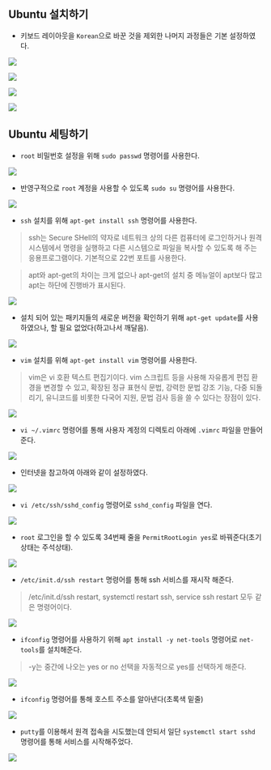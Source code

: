 ## Ubuntu 설치하기

- 키보드 레이아웃을 `Korean`으로 바꾼 것을 제외한 나머지 과정들은 기본 설정하였다.

<kbd><img src="img/1.png"></kbd>

<kbd><img src="img/2.png"></kbd>

<kbd><img src="img/3.png"></kbd>

<kbd><img src="img/4.png"></kbd>

## Ubuntu 세팅하기

- `root` 비밀번호 설정을 위해 `sudo passwd` 명령어를 사용한다.

<kbd><img src="img/5.png"></kbd>

- 반영구적으로 `root` 계정을 사용할 수 있도록 `sudo su` 명령어를 사용한다.

<kbd><img src="img/6.png"></kbd>

- `ssh` 설치를 위해 `apt-get install ssh` 명령어를 사용한다.

> ssh는 Secure SHell의 약자로 네트워크 상의 다른 컴퓨터에 로그인하거나 원격 시스템에서 명령을 실행하고 다른 시스템으로 파일을 복사할 수 있도록 해 주는 응용프로그램이다. 기본적으로 22번 포트를 사용한다.

> apt와 apt-get의 차이는 크게 없으나 apt-get의 설치 중 메뉴얼이 apt보다 많고 apt는 하단에 진행바가 표시된다.

<kbd><img src="img/7.png"></kbd>

- 설치 되어 있는 패키지들의 새로운 버전을 확인하기 위해 `apt-get update`를 사용하였으나, 할 필요 없었다(하고나서 깨달음).

<kbd><img src="img/8.png"></kbd>

- `vim` 설치를 위해 `apt-get install vim` 명령어를 사용한다.

> vim은 vi 호환 텍스트 편집기이다. vim 스크립트 등을 사용해 자유롭게 편집 환경을 변경할 수 있고, 확장된 정규 표현식 문법, 강력한 문법 강조 기능, 다중 되돌리기, 유니코드를 비롯한 다국어 지원, 문법 검사 등을 쓸 수 있다는 장점이 있다.

<kbd><img src="img/9.png"></kbd>	

- `vi ~/.vimrc` 명령어를 통해 사용자 계정의 디렉토리 아래에 `.vimrc` 파일을 만들어준다.

<kbd><img src="img/10.png"></kbd>

- 인터넷을 참고하여 아래와 같이 설정하였다.

<kbd><img src="img/11.png"></kbd>

- `vi /etc/ssh/sshd_config` 명령어로 `sshd_config` 파일을 연다.

<kbd><img src="img/12.png"></kbd>

- `root` 로그인을 할 수 있도록 34번째 줄을 `PermitRootLogin yes`로 바꿔준다(초기 상태는 주석상태).

<kbd><img src="img/13.png"></kbd>

- `/etc/init.d/ssh restart` 명령어를 통해 ssh 서비스를 재시작 해준다.

> /etc/init.d/ssh restart, systemctl restart ssh, service ssh restart 모두 같은 명령어이다.

<kbd><img src="img/14.png"></kbd>

- `ifconfig` 명령어를 사용하기 위해 `apt install -y net-tools` 명령어로 `net-tools`를 설치해준다.

> -y는 중간에 나오는 yes or no 선택을 자동적으로 yes를 선택하게 해준다.

<kbd><img src="img/15.png"></kbd>

- `ifconfig` 명령어를 통해 호스트 주소를 알아낸다(초록색 밑줄)

<kbd><img src="img/17.png"></kbd>

- `putty`를 이용해서 원격 접속을 시도했는데 안되서 일단 `systemctl start sshd` 명령어를 통해 서비스를 시작해주었다.

<kbd><img src="img/18.png"></kbd>
